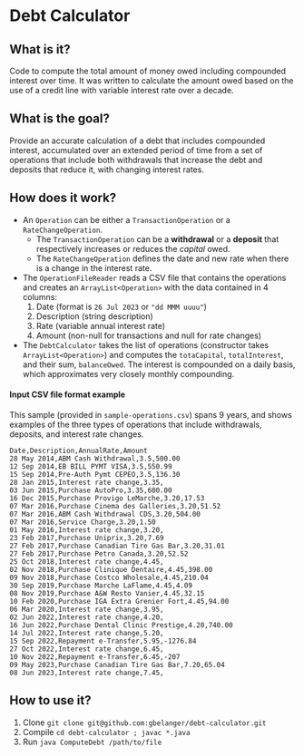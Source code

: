 # Debt Calculator

## What is it?
Code to compute the total amount of money owed including compounded interest over time. 
It was written to calculate the amount owed based on the use of a credit line with variable interest rate over a decade.

## What is the goal?
Provide an accurate calculation of a debt that includes compounded interest, accumulated over an extended period of time from a set of operations that include both withdrawals that increase the debt and deposits that reduce it, with changing interest rates.

## How does it work?
- An `Operation` can be either a `TransactionOperation` or a `RateChangeOperation`.
  - The `TransactionOperation` can be a **withdrawal** or a **deposit** that respectively increases or reduces the _capital_ owed. 
  - The `RateChangeOperation` defines the date and new rate when there is a change in the interest rate.
- The `OperationFileReader` reads a CSV file that contains the operations and creates an `ArrayList<Operation>` with the data contained in 4 columns: 
  1. Date (format is `26 Jul 2023` or `"dd MMM uuuu"`)
  2. Description (string description)
  3. Rate (variable annual interest rate)
  4. Amount (non-null for transactions and null for rate changes)
- The `DebtCalculator` takes the list of operations (constructor takes `ArrayList<Operation>`) and computes the `totaCapital`, `totalInterest`, and their sum, `balanceOwed`. The interest is compounded on a daily basis, which approximates very closely monthly compounding.

#### Input CSV file format example
This sample (provided in `sample-operations.csv`) spans 9 years, and shows examples of the three types of operations that include withdrawals, deposits, and interest rate changes.
```
Date,Description,AnnualRate,Amount
28 May 2014,ABM Cash Withdrawal,3.5,500.00
12 Sep 2014,EB BILL PYMT VISA,3.5,550.99
15 Sep 2014,Pre-Auth Pymt CEPEO,3.5,136.30
28 Jan 2015,Interest rate change,3.35,
03 Jun 2015,Purchase AutoPro,3.35,600.00 
16 Dec 2015,Purchase Provigo LeMarche,3.20,17.53 
07 Mar 2016,Purchase Cinema des Galleries,3.20,51.52
07 Mar 2016,ABM Cash Withdrawal CDS,3.20,504.00
07 Mar 2016,Service Charge,3.20,1.50
01 May 2016,Interest rate change,3.20,
23 Feb 2017,Purchase Uniprix,3.20,7.69
27 Feb 2017,Purchase Canadian Tire Gas Bar,3.20,31.01
27 Feb 2017,Purchase Petro Canada,3.20,52.52
25 Oct 2018,Interest rate change,4.45,
02 Nov 2018,Purchase Clinique Dentaire,4.45,398.00
09 Nov 2018,Purchase Costco Wholesale,4.45,210.04
30 Sep 2019,Purchase Marche LaFlame,4.45,4.09
08 Nov 2019,Purchase A&W Resto Vanier,4.45,32.15
10 Feb 2020,Purchase IGA Extra Grenier Fort,4.45,94.00
06 Mar 2020,Interest rate change,3.95,
02 Jun 2022,Interest rate change,4.20,
16 Jun 2022,Purchase Dental Clinic Prestige,4.20,740.00
14 Jul 2022,Interest rate change,5.20,
15 Sep 2022,Repayment e-Transfer,5.95,-1276.84
27 Oct 2022,Interest rate change,6.45,
10 Nov 2022,Repayment e-Transfer,6.45,-207
09 May 2023,Purchase Canadian Tire Gas Bar,7.20,65.04
08 Jun 2023,Interest rate change,7.45,
```

## How to use it?
1. Clone `git clone git@github.com:gbelanger/debt-calculator.git`
2. Compile `cd debt-calculator ; javac *.java`
3. Run `java ComputeDebt /path/to/file`
